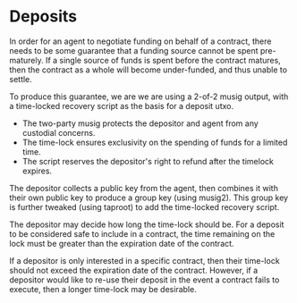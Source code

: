 # Deposits

In order for an agent to negotiate funding on behalf of a contract, there needs to be some guarantee that a funding source cannot be spent pre-maturely. If a single source of funds is spent before the contract matures, then the contract as a whole will become under-funded, and thus unable to settle.

To produce this guarantee, we are we are using a 2-of-2 musig output, with a time-locked recovery script as the basis for a deposit utxo.

  * The two-party musig protects the depositor and agent from any custodial concerns.
  * The time-lock ensures exclusivity on the spending of funds for a limited time.
  * The script reserves the depositor's right to refund after the timelock expires.

The depositor collects a public key from the agent, then combines it with their own public key to produce a group key (using musig2). This group key is further tweaked (using taproot) to add the time-locked recovery script.

The depositor may decide how long the time-lock should be. For a deposit to be considered safe to include in a contract, the time remaining on the lock must be greater than the expiration date of the contract.

If a depositor is only interested in a specific contract, then their time-lock should not exceed the expiration date of the contract. However, if a depositor would like to re-use their deposit in the event a contract fails to execute, then a longer time-lock may be desirable.